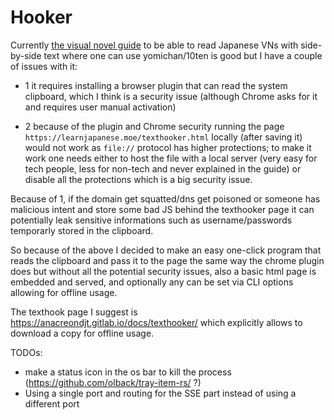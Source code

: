 # Hooker

Currently [the visual novel guide](https://learnjapanese.moe/vn/#playing-visual-novels-to-learn-japanese) to be able to read Japanese VNs with side-by-side text where one can use yomichan/10ten is good but I have a couple of issues with it:

- 1 it requires installing a browser plugin that can read the system clipboard, which I think is a security issue (although Chrome asks for it and requires user manual activation)

- 2 because of the plugin and Chrome security running the page `https://learnjapanese.moe/texthooker.html` locally (after saving it) would not work as `file://` protocol has higher protections; to make it work one needs either to host the file with a local server (very easy for tech people, less for non-tech and never explained in the guide) or disable all the protections which is a big security issue.

Because of 1, if the domain get squatted/dns get poisoned or someone has malicious intent and store some bad JS behind the texthooker page it can potentially leak sensitive informations such as username/passwords temporarly stored in the clipboard.

So because of the above I decided to make an easy one-click program that reads the clipboard and pass it to the page the same way the chrome plugin does but without all the potential security issues, also a basic html page is embedded and served, and optionally any can be set via CLI options allowing for offline usage.

The texthook page I suggest is https://anacreondjt.gitlab.io/docs/texthooker/ which explicitly allows to download a copy for offline usage.

TODOs:

- make a status icon in the os bar to kill the process (https://github.com/olback/tray-item-rs/ ?)
- Using a single port and routing for the SSE part instead of using a different port

